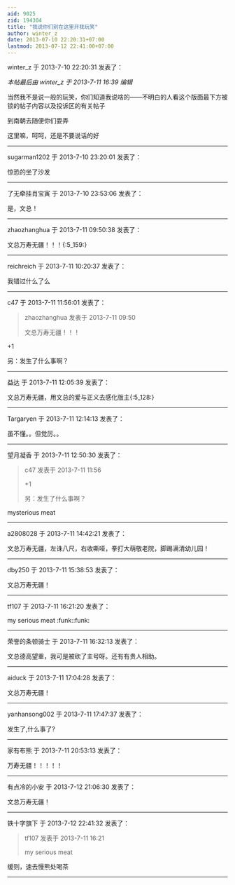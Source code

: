 ```yaml
---
aid: 9025
zid: 194304
title: "我说你们别在这里开我玩笑"
author: winter_z
date: 2013-07-10 22:20:31+07:00
lastmod: 2013-07-12 22:41:00+07:00
---
```


winter_z 于 2013-7-10 22:20:31 发表了：

_本帖最后由 winter_z 于 2013-7-11 16:39 编辑_

当然我不是说一般的玩笑，你们知道我说啥的——不明白的人看这个版面最下方被锁的帖子内容以及投诉区的有关帖子

到南朝去随便你们耍弄

这里嘛，呵呵，还是不要说话的好

---

sugarman1202 于 2013-7-10 23:20:01 发表了：

惊恐的坐了沙发

---

了无牵挂肖宝寅 于 2013-7-10 23:53:06 发表了：

是，文总！

---

zhaozhanghua 于 2013-7-11 09:50:38 发表了：

文总万寿无疆！！！{:5_159:}

---

reichreich 于 2013-7-11 10:20:37 发表了：

我错过什么了么

---

c47 于 2013-7-11 11:56:01 发表了：

> zhaozhanghua 发表于 2013-7-11 09:50
>
> 文总万寿无疆！！！

+1

另：发生了什么事啊？

---

益达 于 2013-7-11 12:05:39 发表了：

文总万寿无疆，用文总的爱与正义去感化版主{:5_128:}

---

Targaryen 于 2013-7-11 12:14:13 发表了：

虽不懂。。但觉厉。。

---

望月凝香 于 2013-7-11 12:50:30 发表了：

> c47 发表于 2013-7-11 11:56
>
> +1
>
> 另：发生了什么事啊？

mysterious meat

---

a2808028 于 2013-7-11 14:42:21 发表了：

文总万寿无疆，左诛八尺，右收嘶哑，拳打大萌敬老院，脚踢满清幼儿园！

---

dby250 于 2013-7-11 15:38:53 发表了：

文总万寿无疆！

---

tf107 于 2013-7-11 16:21:20 发表了：

my serious meat
:funk::funk:

---

荣誉的条顿骑士 于 2013-7-11 16:32:13 发表了：

文总德高望重，我可是被砍了主号呀。还有有贵人相助。

---

aiduck 于 2013-7-11 17:04:28 发表了：

文总万寿无疆！

---

yanhansong002 于 2013-7-11 17:47:37 发表了：

发生了,什么事了?

---

家有布熊 于 2013-7-11 20:53:13 发表了：

万寿无疆！！！！！

---

有点冷的小安 于 2013-7-12 21:06:30 发表了：

文总万寿无疆！

---

铁十字旗下 于 2013-7-12 22:41:32 发表了：

> tf107 发表于 2013-7-11 16:21
>
> my serious meat

缓则，速去慢熊处喝茶

---
